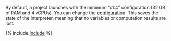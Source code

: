 By default, a project launches with the minimum <q>c1.4</q> configuration (32 GB of RAM and 4 vCPUs). You can change the [configuration](../../datasphere/concepts/configurations.md). This saves the state of the interpreter, meaning that no variables or computation results are lost.

{% include [include](saving-variables-warn.md) %}